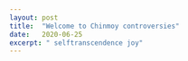```yaml
---
layout: post
title:  "Welcome to Chinmoy controversies"
date:   2020-06-25
excerpt: " selftranscendence joy"
---
```

